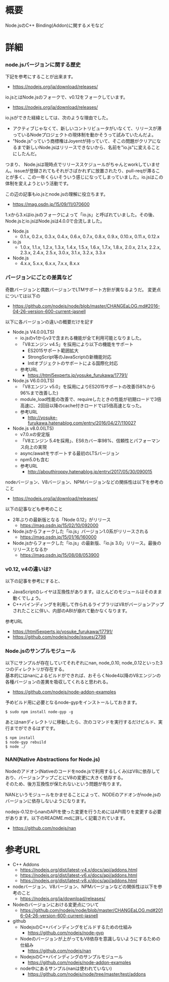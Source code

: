 # 概要
Node.jsのC++ Binding(Addon)に関するメモなど

# 詳細
### node.jsバージョンに関する歴史
下記を参考にすることが出来ます。
- https://nodejs.org/ja/download/releases/

io.jsとはNode.jsのフォークで、v0.12をフォークしています。
- https://nodejs.org/ja/download/releases/

io.jsができた経緯としては、次のような理由でした。
- アクティブじゃなくて、新しいコントリビュータがいなくて、リリースが滞っているNodeプロジェクトの現体制を動かそうって試みていたんだよ。
- "Node.js"っていう商標権はJoyentが持っていて、そこの問題がクリアになるまで新しいNode.jsはリリースできないから、名前を"io.js"に変えることにしたんだ。

つまり、
Node.jsは現時点でリリーススケジュールがちゃんとworkしていません。issueが登録されてもそれがさばかれずに放置されたり、pull-reqが滞ることが多く、この一年くらいそういう感じになってしまっていました。io.jsはこの体制を変えようという活動です。

この辺の記事もio.jsとnode.jsの理解に役立ちます。
- https://mag.osdn.jp/15/09/11/070600

1.xから3.xはio.jsのフォークによって「io.js」と呼ばれていました。その後、Node.jsとio.jsはNode.jsは4.0.0で合流しました。
- Node.js
  - 0.1.x, 0.2.x, 0.3.x, 0.4.x, 0.6.x, 0.7.x, 0.8.x, 0.9.x, 0.10.x, 0.11.x, 0.12.x
- io.js
  - 1.0.x, 1.1.x, 1.2.x, 1.3.x, 1.4.x, 1.5.x, 1.6.x, 1.7.x, 1.8.x, 2.0.x, 2.1.x, 2.2.x, 2.3.x, 2.4.x, 2.5.x, 3.0.x, 3.1.x, 3.2.x, 3.3.x
- Node.js
  - 4.x.x, 5.x.x, 6.x.x, 7.x.x, 8.x.x

### バージョンにごとの差異など

奇数バージョンと偶数バージョンでLTMサポート方針が異なるようだ。
変更点については以下の
- https://github.com/nodejs/node/blob/master/CHANGEaLOG.md#2016-04-26-version-600-current-jasnell

以下に各バージョンの違いの概要だけを記す
- Node.js V4.0.0(LTS)
  - io.jsのv1からv3で含まれる機能が全て利用可能となりました。
  - 「V8エンジン v4.5」を採用により以下の機能をサポート
    - ES2015サポート範囲拡大
	- StrongScript等のJavaScriptの新機能対応
	- Intlオブジェクトのサポートによる国際化対応
  - 参考URL
    - https://html5experts.jp/yosuke_furukawa/17791/
- Node.js V6.0.0(LTS)
  - 「V8エンジン v5.0」を採用によりES2015サポートの改善(58%から96%まで改善した)
  - module_load性能の改善で、requireしたときの性能が初期ロードで3倍高速に、2回目以降のcache付きロードでは5倍高速となった。
  - 参考URL
    - http://yosuke-furukawa.hatenablog.com/entry/2016/04/27/110027
- Node.js v8.0.0(LTS)
  - v7.0.xの安定版
  - 「V8エンジン 5.4を採用」、ES6カバー率98%、信頼性とパフォーマンス向上の実現 
  - async/awaitをサポートする最初のLTSバージョン
  - npm5.0も含む
  - 参考URL
    - http://abouthiroppy.hatenablog.jp/entry/2017/05/30/090015

nodeバージョン、V8バージョン、NPMバージョンなどの関係性は以下を参考のこと
- https://nodejs.org/ja/download/releases/

以下の記事なども参考のこと
- 2年ぶりの最新版となる「Node 0.12」がリリース
  - https://mag.osdn.jp/15/02/10/092000
- Node.jsからフォークした「io.js」バージョン1.0系がリリースされる
  - https://mag.osdn.jp/15/01/16/160000
- Node.jsからフォークした「io.js」の最新版、「io.js 3.0」リリース。最後のリリースとなるか
  - https://mag.osdn.jp/15/08/08/053900

### v0.12, v4の違いは?
以下の記事を参考にすると、
- JavaScriptのレイヤは互換性があります。ほとんどのモジュールはそのまま動くでしょう。
- C++バインディングを利用して作られるライブラリはV8がバージョンアップされたことに伴い、内部のABIが崩れて動かなくなります。

参考URL
- https://html5experts.jp/yosuke_furukawa/17791/
- https://github.com/nodejs/node/issues/2798

### Node.jsのサンプルモジュール
以下にサンプルが存在していてそれぞれにnan, node_0.10, node_0.12といった3つのディレクトリが存在する。  
基本的にはnanによるビルドができれば、おそらくNode4以降のV8エンジンの各種バージョンの差異を吸収してくれると思われる。
- https://github.com/nodejs/node-addon-examples

予めビルド用に必要となるnode-gypをインストールしておきます。
```
$ sudo npm install node-gyp -g
```

あとはnanディレクトリに移動したら、次のコマンドを実行するだけビルド、実行までができるはずです。
```
$ npm install
$ node-gyp rebuild
$ node ./
```

### NAN(Native Abstractions for Node.js)
Nodeのアドオン(Nativeのコードをnode.jsで利用するしくみ)はV8に依存しており、バージョンアップごとにV8の変更に大きく依存する。  
そのため、後方互換性が保たれないという問題が有ります。

NANというモジュールをかませることによって、NODEのアドオンがnode.jsのバージョンに依存しないようになります。

nodejs-0.12からnanのAPIを使った変更を行うためにはAPI周りを変更する必要があります。以下のREADME.mdに詳しく記載されています。
- https://github.com/nodejs/nan

# 参考URL
- C++ Addons
  - https://nodejs.org/dist/latest-v4.x/docs/api/addons.html
  - https://nodejs.org/dist/latest-v6.x/docs/api/addons.html
  - https://nodejs.org/dist/latest-v8.x/docs/api/addons.html
- nodeバージョン、V8バージョン、NPMバージョンなどの関係性は以下を参考のこと
  - https://nodejs.org/ja/download/releases/
- Nodeのバージョンにおける変更点について
  - https://github.com/nodejs/node/blob/master/CHANGEaLOG.md#2016-04-26-version-600-current-jasnell
- github
  - NodejsのC++バインディングをビルドするための仕組み
    - https://github.com/nodejs/node-gyp
  - Nodeのバージョンが上がってもV8依存を意識しないようにするための仕組み
    - https://github.com/nodejs/nan
  - NodejsのC++バインディングのサンプルモジュール
    - https://github.com/nodejs/node-addon-examples
  - node中にあるサンプル(nanは使われていない)
    - https://github.com/nodejs/node/tree/master/test/addons
